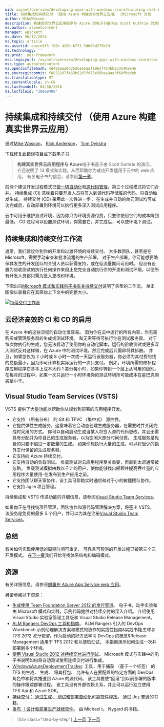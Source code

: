 ```yaml
---
uid: aspnet/overview/developing-apps-with-windows-azure/building-real-world-cloud-apps-with-windows-azure/continuous-integration-and-continuous-delivery
title: 持续集成和持续交付 （使用 Azure 构建真实世界云应用） |Microsoft 文档
author: MikeWasson
description: 构建真实世界云应用程序与 Azure 的电子书基于由 Scott Guthrie 的演示。 它还说明了 13 模式和实践，他可以...
ms.author: aspnetcontent
manager: wpickett
ms.date: 06/12/2014
ms.topic: article
ms.assetid: eaece9f5-f80c-428b-b771-5db66d275b7d
ms.technology: ''
ms.prod: .net-framework
msc.legacyurl: /aspnet/overview/developing-apps-with-windows-azure/building-real-world-cloud-apps-with-windows-azure/continuous-integration-and-continuous-delivery
msc.type: authoredcontent
ms.openlocfilehash: 4d482aaa0d25d6e6baaf196df4b4bb9335408e46
ms.sourcegitcommit: f8852267f463b62d7f975e56bea9aa3f68fbbdeb
ms.translationtype: MT
ms.contentlocale: zh-CN
ms.lasthandoff: 04/06/2018
ms.locfileid: "30869408"
---
```

<a name="continuous-integration-and-continuous-delivery-building-real-world-cloud-apps-with-azure"></a>持续集成和持续交付 （使用 Azure 构建真实世界云应用）
====================
通过[Mike Wasson](https://github.com/MikeWasson)， [Rick Anderson](https://github.com/Rick-Anderson)， [Tom Dykstra](https://github.com/tdykstra)

[下载修复此错误项目](http://code.msdn.microsoft.com/Fix-It-app-for-Building-cdd80df4)或[下载电子书](http://blogs.msdn.com/b/microsoft_press/archive/2014/07/23/free-ebook-building-cloud-apps-with-microsoft-azure.aspx)

> **构建真实世界云应用程序与 Azure**电子书基于由 Scott Guthrie 的演示。 它还说明了 13 模式和实践，从而帮助你为成功开发适用于云中的 web 应用。 有关电子书的信息，请参阅[第一章](introduction.md)。


前两个建议开发过程模式已[使一切自动化](automate-everything.md)和[源代码管理](source-control.md)，第三个过程模式将它们合并。 持续集成 (CI) 意味着只要开发人员将签入到源代码存储库的代码，将自动触发生成。 持续交付 (CD) 采用此一次性进一步： 在生成并自动的单元测试均可成功完成后，自动部署到环境可以执行更多深入测试应用程序。

云中可用于维护测试环境，因为你只为环境资源付费，只要你使用它们的成本降到最低。 CD 过程可以设置测试环境，你需要它，并完成后，可以使环境下测试。

## <a name="continuous-integration-and-continuous-delivery-workflow"></a>持续集成和持续交付工作流

通常，我们建议你到你的开发和过渡环境的持续交付。 大多数团队，甚至是在 Microsoft，需要手动审查和批准流程的生产部署。 对于生产部署，你可能想要确保其发生的开发团队的关键人员以获得支持，或在低流量期间可用时。 但没有设置为验收测试的执行任何操作来阻止您完全自动执行你的开发和测试环境，以便所有开发人员都只需为签入更改和环境。

下图出自[Microsoft 模式和实践电子书有关持续交付](http://aka.ms/ReleasePipeline)说明了典型的工作流。 单击图像以查看它在其原始上下文中的完整大小。

[![持续交付工作流](continuous-integration-and-continuous-delivery/_static/image1.png)](https://msdn.microsoft.com/library/dn449955.aspx)

## <a name="how-the-cloud-enables-cost-effective-ci-and-cd"></a>云经济高效的 CI 和 CD 的启用

在 Azure 中的这些流程的自动化很容易。 因为你在云中运行的所有内容，你无需购买或管理服务器的生成或测试环境。 和无需等待可执行你在测试服务器。 对于每次你执行的生成，您无法启动了使用你的自动化脚本，运行的验收测试或更多深入测试反对这样做，在 Azure 中的测试环境，然后完成后只需即将其拆散。 并且，如果您仅为 2 小时或 8 小时一次或一天运行该服务器，你必须为其付费的钱的总额最小，因为即可计算机实际运行的一次只支付。 例如，环境所需的修补程序应用程序它基本上成本大约 1 美分每小时，如果你转到一个层上从可用的级别。 在每月的过程中，如果一次只运行一小时环境你的测试环境所可能成本在星巴克购买拿小于。

## <a name="visual-studio-team-services-vsts"></a>Visual Studio Team Services (VSTS)

VSTS 提供了大量功能以帮助你从规划到部署的应用程序开发。

- 它支持 （所有分布） 的 Git 和 TFVC （集中式） 源控件。
- 它提供弹性生成服务，这意味着它会动态创建生成服务器，在需要时并关闭完成时采用的方式。 你可以自动启动生成当某人将签入源的代码更改，并且无需具有分配并为你自己的生成服务器，以为空闲大部分时间付费。 生成服务是免费的只要不超过一定数量的生成。 如果你想执行大量的生成，可以将很少的额外支付保留的生成服务器。
- 它支持向 Azure 持续交付。
- 它支持自动的负载测试。 负载测试对云应用程序至关重要，但直到太迟通常被忽略。 负载测试模拟由数以千计的用户，使你能够找出瓶颈并提高吞吐量的应用程序大量使用-在发布到生产应用之前。
- 它支持团队聊天室协作，该工具可帮助实时通信和对于小的敏捷团队协作。
- 它支持 agile 项目管理。


持续集成和 VSTS 传递功能的详细信息，请参阅[Visual Studio Team Services](https://www.visualstudio.com/team-services/)。

如果你正在寻找统项目管理，团队协作和源代码管理解决方案，将签出 VSTS。 该服务是免费的最多 5 个用户，并可以为其在注册[Visual Studio Team Services](https://www.visualstudio.com/team-services/)。

## <a name="summary"></a>总结

有关如何实现使用低的周期时间可重复、 可靠且可预测的开发过程已被第三个云开发模式。 在[下一章](web-development-best-practices.md)我们开始寻找体系结构和编码模式。

## <a name="resources"></a>资源

有关详细信息，请参阅[部署在 Azure App Service web 应用](https://azure.microsoft.com/documentation/articles/web-sites-deploy/)。

另请参阅以下资源：

- [生成使用 Team Foundation Server 2012 的发行管道](http://aka.ms/ReleasePipeline)。 电子书，动手实验和由 Microsoft 模式和实践，示例代码提供对持续交付的深入介绍。 介绍使用 Visual Studio 实验室管理工具版和 Visual Studio Release Management。
- [ALM Rangers DevOps 工具和指南](https://aka.ms/vsarsolutions/)。 ALM Rangers 引入的 DevOps Workbench 示例助理解决方案和模式的协作的实践性指南&amp;实践书籍*生成与 TFS 2012 发行管道*，作为启动的好方法学习 DevOps 的概念&amp;Release Management 适用于 TFS 2012 和以便启动试。 本指南演示如何生成一次并部署到多个环境。
- [使用 Visual Studio 2012 对持续交付进行测试](https://msdn.microsoft.com/library/jj159345.aspx)。 Microsoft 模式与实践中的电子书说明如何将自动测试使用连续交付进行集成。
- [WindowsAzureDeploymentTracker](https://github.com/RyanTBerry/WindowsAzureDeploymentTracker). 工具，用于捕获 （基于一个标签） 的 TFS 的生成、 生成、 将其打包、 允许有人在要配置的特定方面的 DevOps 角色中和将其推送到 Azure 的源代码。 该工具要使"回滚"到以前部署的版本的操作跟踪部署过程。 该工具没有外部依赖关系，并且可以运行独立使用 TFS Api 和 Azure SDK。
- [持续交付： 通过生成、 测试和部署自动化可靠软件释放](https://www.amazon.com/Continuous-Delivery-Deployment-Automation-Addison-Wesley/dp/0321601912/ref=sr_1_1?s=books&amp;ie=UTF8&amp;qid=1377126361)。 通过 Jez 普通的书籍。
- [发布 ！设计和部署生产就绪软件](https://www.amazon.com/Release-It-Production-Ready-Pragmatic-Programmers/dp/0978739213)。 由 Michael t。 Nygard 的书籍。

> [!div class="step-by-step"]
> [上一页](source-control.md)
> [下一页](web-development-best-practices.md)

